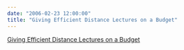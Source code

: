 ```yaml
---
date: "2006-02-23 12:00:00"
title: "Giving Efficient Distance Lectures on a Budget"
---
```


[Giving Efficient Distance Lectures on a Budget](/lemire/blog/2006/02-23-giving-efficient-distance-lectures-on-a-budget)

